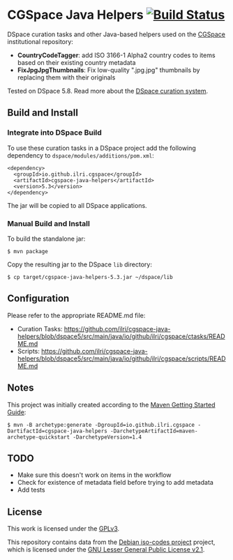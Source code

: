 # CGSpace Java Helpers [![Build Status](https://travis-ci.org/ilri/cgspace-java-helpers.svg?branch=dspace5)](https://travis-ci.org/ilri/dspace-curation-tasks)
DSpace curation tasks and other Java-based helpers used on the [CGSpace](https://cgspace.cgiar.org) institutional repository:

- **CountryCodeTagger**: add ISO 3166-1 Alpha2 country codes to items based on their existing country metadata
- **FixJpgJpgThumbnails**: Fix low-quality ".jpg.jpg" thumbnails by replacing them with their originals

Tested on DSpace 5.8. Read more about the [DSpace curation system](https://wiki.lyrasis.org/display/DSDOC5x/Curation+System).

## Build and Install

### Integrate into DSpace Build
To use these curation tasks in a DSpace project add the following dependency to `dspace/modules/additions/pom.xml`:

```
<dependency>
  <groupId>io.github.ilri.cgspace</groupId>
  <artifactId>cgspace-java-helpers</artifactId>
  <version>5.3</version>
</dependency>
```

The jar will be copied to all DSpace applications.

### Manual Build and Install
To build the standalone jar:

```
$ mvn package
```

Copy the resulting jar to the DSpace `lib` directory:

```
$ cp target/cgspace-java-helpers-5.3.jar ~/dspace/lib
```

## Configuration
Please refer to the appropriate README.md file:

- Curation Tasks: https://github.com/ilri/cgspace-java-helpers/blob/dspace5/src/main/java/io/github/ilri/cgspace/ctasks/README.md
- Scripts: https://github.com/ilri/cgspace-java-helpers/blob/dspace5/src/main/java/io/github/ilri/cgspace/scripts/README.md

## Notes
This project was initially created according to the [Maven Getting Started Guide](https://maven.apache.org/guides/getting-started/):

```console
$ mvn -B archetype:generate -DgroupId=io.github.ilri.cgspace -DartifactId=cgspace-java-helpers -DarchetypeArtifactId=maven-archetype-quickstart -DarchetypeVersion=1.4
```

## TODO

- Make sure this doesn't work on items in the workflow
- Check for existence of metadata field before trying to add metadata
- Add tests

## License
This work is licensed under the [GPLv3](https://www.gnu.org/licenses/gpl-3.0.en.html).

This repository contains data from the [Debian iso-codes project](https://salsa.debian.org/iso-codes-team/iso-codes) project, which is licensed under the [GNU Lesser General Public License v2.1](https://salsa.debian.org/iso-codes-team/iso-codes/-/blob/main/COPYING).

